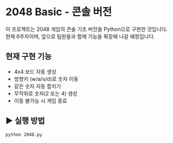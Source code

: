 # 2048 Basic - 콘솔 버전

이 프로젝트는 2048 게임의 콘솔 기초 버전을 Python으로 구현한 것입니다.  
현재 6주차이며, 앞으로 팀원들과 함께 기능을 확장해 나갈 예정입니다.

## 현재 구현 기능

- 4x4 보드 자동 생성
- 방향키 (w/a/s/d)로 숫자 이동
- 같은 숫자 자동 합치기
- 무작위로 숫자(2 또는 4) 생성
- 이동 불가능 시 게임 종료

## ▶ 실행 방법

```bash
python 2048.py

